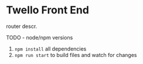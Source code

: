 # Twello Front End

router descr.

TODO - node/npm versions

1. `npm install` all dependencies
2. `npm run start` to build files and watch for changes
